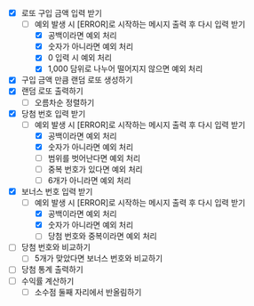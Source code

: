 - [x] 로또 구입 금액 입력 받기
  - [ ] 예외 발생 시 [ERROR]로 시작하는 메시지 출력 후 다시 입력 받기 
    - [x] 공백이라면 예외 처리
    - [x] 숫자가 아니라면 예외 처리
    - [x] 0 입력 시 예외 처리
    - [x] 1,000 담위로 나누어 떨어지지 않으면 예외 처리
- [x] 구입 금액 만큼 랜덤 로또 생성하기
- [x] 랜덤 로또 출력하기
  - [ ] 오름차순 정렬하기
- [x] 당첨 번호 입력 받기
  - [ ] 예외 발생 시 [ERROR]로 시작하는 메시지 출력 후 다시 입력 받기
    - [x] 공백이라면 예외 처리 
    - [x] 숫자가 아니라면 예외 처리
    - [ ] 범위를 벗어난다면 예외 처리
    - [ ] 중복 번호가 있다면 예외 처리
    - [ ] 6개가 아니라면 예외 처리
- [x] 보너스 번호 입력 받기
  - [ ] 예외 발생 시 [ERROR]로 시작하는 메시지 출력 후 다시 입력 받기
    - [x] 공백이라면 예외 처리
    - [x] 숫자가 아니라면 예외 처리
    - [ ] 당첨 번호와 중복이라면 예외 처리
- [ ] 당첨 번호와 비교하기
  - [ ] 5개가 맞았다면 보너스 번호와 비교하기
- [ ] 당첨 통계 출력하기
- [ ] 수익률 계산하기
  - [ ] 소수점 둘째 자리에서 반올림하기
